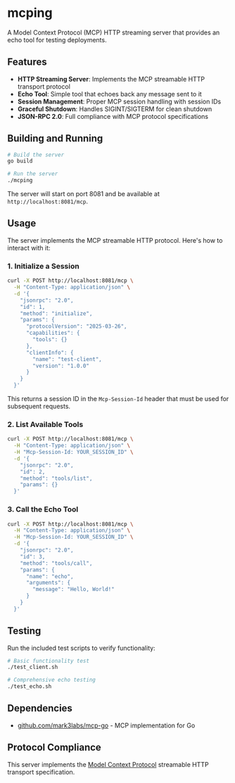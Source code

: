 # mcping

A Model Context Protocol (MCP) HTTP streaming server that provides an echo tool for testing deployments.

## Features

- **HTTP Streaming Server**: Implements the MCP streamable HTTP transport protocol
- **Echo Tool**: Simple tool that echoes back any message sent to it
- **Session Management**: Proper MCP session handling with session IDs
- **Graceful Shutdown**: Handles SIGINT/SIGTERM for clean shutdown
- **JSON-RPC 2.0**: Full compliance with MCP protocol specifications

## Building and Running

```bash
# Build the server
go build

# Run the server
./mcping
```

The server will start on port 8081 and be available at `http://localhost:8081/mcp`.

## Usage

The server implements the MCP streamable HTTP protocol. Here's how to interact with it:

### 1. Initialize a Session

```bash
curl -X POST http://localhost:8081/mcp \
  -H "Content-Type: application/json" \
  -d '{
    "jsonrpc": "2.0",
    "id": 1,
    "method": "initialize",
    "params": {
      "protocolVersion": "2025-03-26",
      "capabilities": {
        "tools": {}
      },
      "clientInfo": {
        "name": "test-client",
        "version": "1.0.0"
      }
    }
  }'
```

This returns a session ID in the `Mcp-Session-Id` header that must be used for subsequent requests.

### 2. List Available Tools

```bash
curl -X POST http://localhost:8081/mcp \
  -H "Content-Type: application/json" \
  -H "Mcp-Session-Id: YOUR_SESSION_ID" \
  -d '{
    "jsonrpc": "2.0",
    "id": 2,
    "method": "tools/list",
    "params": {}
  }'
```

### 3. Call the Echo Tool

```bash
curl -X POST http://localhost:8081/mcp \
  -H "Content-Type: application/json" \
  -H "Mcp-Session-Id: YOUR_SESSION_ID" \
  -d '{
    "jsonrpc": "2.0",
    "id": 3,
    "method": "tools/call",
    "params": {
      "name": "echo",
      "arguments": {
        "message": "Hello, World!"
      }
    }
  }'
```

## Testing

Run the included test scripts to verify functionality:

```bash
# Basic functionality test
./test_client.sh

# Comprehensive echo testing
./test_echo.sh
```

## Dependencies

- [github.com/mark3labs/mcp-go](https://github.com/mark3labs/mcp-go) - MCP implementation for Go

## Protocol Compliance

This server implements the [Model Context Protocol](https://modelcontextprotocol.io/specification/2025-03-26/basic/transports#streamable-http) streamable HTTP transport specification.
